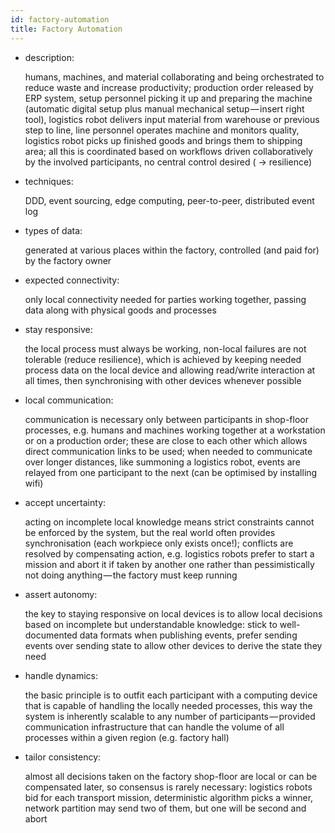 ```yaml
---
id: factory-automation
title: Factory Automation
---
```


- description:

  humans, machines, and material collaborating and being orchestrated to reduce waste and increase productivity; production order released by ERP system, setup personnel picking it up and preparing the machine (automatic digital setup plus manual mechanical setup — insert right tool), logistics robot delivers input material from warehouse or previous step to line, line personnel operates machine and monitors quality, logistics robot picks up finished goods and brings them to shipping area; all this is coordinated based on workflows driven collaboratively by the involved participants, no central control desired ( → resilience)

- techniques:

  DDD, event sourcing, edge computing, peer-to-peer, distributed event log

- types of data:

  generated at various places within the factory, controlled (and paid for) by the factory owner

- expected connectivity:

  only local connectivity needed for parties working together, passing data along with physical goods and processes

- stay responsive:

  the local process must always be working, non-local failures are not tolerable (reduce resilience), which is achieved by keeping needed process data on the local device and allowing read/write interaction at all times, then synchronising with other devices whenever possible

- local communication:

  communication is necessary only between participants in shop-floor processes, e.g. humans and machines working together at a workstation or on a production order;
  these are close to each other which allows direct communication links to be used;
  when needed to communicate over longer distances, like summoning a logistics robot, events are relayed from one participant to the next (can be optimised by installing wifi)

- accept uncertainty:

  acting on incomplete local knowledge means strict constraints cannot be enforced by the system, but the real world often provides synchronisation (each workpiece only exists once!); conflicts are resolved by compensating action, e.g. logistics robots prefer to start a mission and abort it if taken by another one rather than pessimistically not doing anything — the factory must keep running

- assert autonomy:

  the key to staying responsive on local devices is to allow local decisions based on incomplete but understandable knowledge: stick to well-documented data formats when publishing events, prefer sending events over sending state to allow other devices to derive the state they need

- handle dynamics:

  the basic principle is to outfit each participant with a computing device that is capable of handling the locally needed processes, this way the system is inherently scalable to any number of participants — provided communication infrastructure that can handle the volume of all processes within a given region (e.g. factory hall)

- tailor consistency:

  almost all decisions taken on the factory shop-floor are local or can be compensated later, so consensus is rarely necessary: logistics robots bid for each transport mission, deterministic algorithm picks a winner, network partition may send two of them, but one will be second and abort
